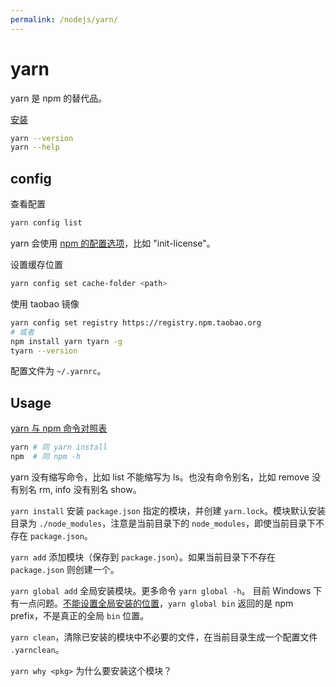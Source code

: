 ```yaml
---
permalink: /nodejs/yarn/
---
```


# yarn

yarn 是 npm 的替代品。

[安装](https://yarnpkg.com/en/docs/install)

```sh
yarn --version
yarn --help
```

## config

查看配置

```sh
yarn config list
```

yarn 会使用 [npm 的配置选项](https://docs.npmjs.com/misc/config)，比如 "init-license"。

设置缓存位置

```sh
yarn config set cache-folder <path>
```

使用 taobao 镜像

```sh
yarn config set registry https://registry.npm.taobao.org
# 或者
npm install yarn tyarn -g
tyarn --version
```

配置文件为 `~/.yarnrc`。

## Usage

[yarn 与 npm 命令对照表](https://yarnpkg.com/docs/migrating-from-npm)

```sh
yarn # 同 yarn install
npm  # 同 npm -h
```

yarn 没有缩写命令，比如 list 不能缩写为 ls。也没有命令别名，比如 remove 没有别名 rm, info 没有别名 show。

`yarn install` 安装 `package.json` 指定的模块，并创建 `yarn.lock`。模块默认安装目录为 `./node_modules`，注意是当前目录下的 `node_modules`，即使当前目录下不存在 `package.json`。

`yarn add` 添加模块（保存到 `package.json`）。如果当前目录下不存在 `package.json` 则创建一个。

`yarn global add` 全局安装模块。更多命令 `yarn global -h`。
目前 Windows 下有一点问题。[不能设置全局安装的位置](https://github.com/yarnpkg/yarn/issues/630)，`yarn global bin` 返回的是 npm prefix，不是真正的全局 `bin` 位置。

`yarn clean`，清除已安装的模块中不必要的文件，在当前目录生成一个配置文件 `.yarnclean`。

`yarn why <pkg>` 为什么要安装这个模块？
